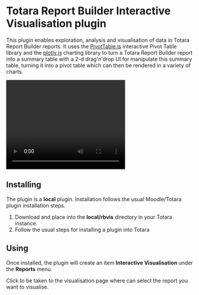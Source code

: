 
# Totara Report Builder Interactive Visualisation plugin
This plugin enables exploration, analysis and visualisation of data in Totara Report Builder reports.
It uses the [PivotTable.js](https://github.com/nicolaskruchten/pivottable) interactive Pivot Table library and the [plotly.js](https://github.com/plotly/plotly.js) charting library to turn a Totara Report Builder report into a summary table with a 2-d drag'n'drop UI for manipulate this summary table, turning it into a pivot table which can then be rendered in a variety of charts.

<video width="320" height="240" controls>
  <source src="https://drive.logicexpertise.net/index.php/s/2L4mLt7zAPoEGbE/preview" type="video/mp4">
</video>

## Installing
The plugin is a __local__ plugin. Installation follows the usual Moodle/Totara plugin installation steps.
1. Download and place into the __local/rbvis__ directory in your Totara instance.
2. Follow the usual steps for installing a plugin into Totara

## Using
Once installed, the plugin will create an item __Interactive Visualisation__ under the __Reports__ menu. 

Click to be taken to the visualisation page where can select the report you want to visualise.
